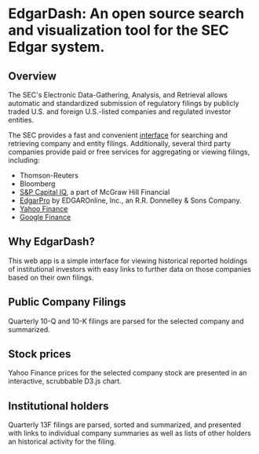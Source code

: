 # EdgarDash: An open source search and visualization tool for the SEC Edgar system.

## Overview

The SEC's Electronic Data-Gathering, Analysis, and Retrieval allows automatic and standardized submission of regulatory filings by publicly traded U.S. and foreign U.S.-listed companies and regulated investor entities.

The SEC provides a fast and convenient [interface](http://www.sec.gov/cgi-bin/browse-edgar?) for searching and retrieving company and entity filings. Additionally, several third party companies provide paid or free services for aggregating or viewing filings, including:

- Thomson-Reuters
- Bloomberg
- [S&P Capital IQ](https://www.capitaliq.com/), a part of McGraw Hill Financial
- [EdgarPro](http://pro.edgar-online.com/) by EDGAROnline, Inc., an R.R. Donnelley & Sons Company.
- [Yahoo Finance](http://finance.yahoo.com/)
- [Google Finance](https://www.google.com/finance)

## Why EdgarDash?

This web app is a simple interface for viewing historical reported holdings of institutional investors with easy links to further data on those companies based on their own filings.

## Public Company Filings

Quarterly 10-Q and 10-K filings are parsed for the selected company and summarized.

## Stock prices

Yahoo Finance prices for the selected company stock are presented in an interactive, scrubbable D3.js chart.

## Institutional holders

Quarterly 13F filings are parsed, sorted and summarized, and presented with links to individual company summaries as well as lists of other holders an historical activity for the filing.